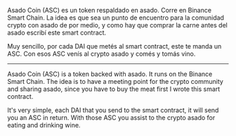 Asado Coin (ASC) es un token respaldado en asado. Corre en Binance Smart Chain.
La idea es que sea un punto de encuentro para la comunidad crypto con asado de por medio, y como hay que comprar la carne antes del asado escribí este smart contract.

Muy sencillo, por cada DAI que metés al smart contract, este te manda un ASC. Con esos ASC venís al crypto asado y comés y tomás vino.

-----

Asado Coin (ASC) is a token backed with asado. It runs on the Binance Smart Chain.
The idea is to have a meeting point for the crypto community and sharing asado, since you have to buy the meat first I wrote this smart contract.

It's very simple, each DAI that you send to the smart contract, it will send you an ASC in return. With those ASC you assist to the crypto asado for eating and drinking wine.

